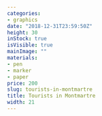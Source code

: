 ```yaml
---
categories:
- graphics
date: "2018-12-31T23:59:50Z"
height: 30
inStock: true
isVisible: true
mainImage: ""
materials:
- pen
- marker
- paper
price: 200
slug: tourists-in-montmartre
title: Tourists in Montmartre
width: 21
---
```


